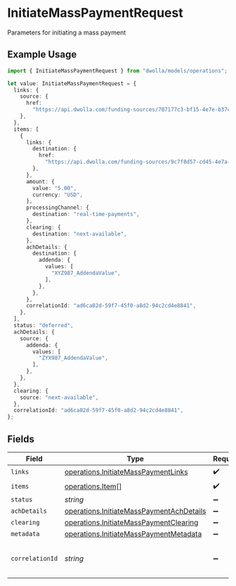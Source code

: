 # InitiateMassPaymentRequest

Parameters for initiating a mass payment

## Example Usage

```typescript
import { InitiateMassPaymentRequest } from "dwolla/models/operations";

let value: InitiateMassPaymentRequest = {
  links: {
    source: {
      href:
        "https://api.dwolla.com/funding-sources/707177c3-bf15-4e7e-b37c-55c3898d9bf4",
    },
  },
  items: [
    {
      links: {
        destination: {
          href:
            "https://api.dwolla.com/funding-sources/9c7f8d57-cd45-4e7a-bf7a-914dbd6131db",
        },
      },
      amount: {
        value: "5.00",
        currency: "USD",
      },
      processingChannel: {
        destination: "real-time-payments",
      },
      clearing: {
        destination: "next-available",
      },
      achDetails: {
        destination: {
          addenda: {
            values: [
              "XYZ987_AddendaValue",
            ],
          },
        },
      },
      correlationId: "ad6ca82d-59f7-45f0-a8d2-94c2cd4e8841",
    },
  ],
  status: "deferred",
  achDetails: {
    source: {
      addenda: {
        values: [
          "ZYX987_AddendaValue",
        ],
      },
    },
  },
  clearing: {
    source: "next-available",
  },
  correlationId: "ad6ca82d-59f7-45f0-a8d2-94c2cd4e8841",
};
```

## Fields

| Field                                                                                                | Type                                                                                                 | Required                                                                                             | Description                                                                                          | Example                                                                                              |
| ---------------------------------------------------------------------------------------------------- | ---------------------------------------------------------------------------------------------------- | ---------------------------------------------------------------------------------------------------- | ---------------------------------------------------------------------------------------------------- | ---------------------------------------------------------------------------------------------------- |
| `links`                                                                                              | [operations.InitiateMassPaymentLinks](../../models/operations/initiatemasspaymentlinks.md)           | :heavy_check_mark:                                                                                   | N/A                                                                                                  |                                                                                                      |
| `items`                                                                                              | [operations.Item](../../models/operations/item.md)[]                                                 | :heavy_check_mark:                                                                                   | N/A                                                                                                  |                                                                                                      |
| `status`                                                                                             | *string*                                                                                             | :heavy_minus_sign:                                                                                   | N/A                                                                                                  | deferred                                                                                             |
| `achDetails`                                                                                         | [operations.InitiateMassPaymentAchDetails](../../models/operations/initiatemasspaymentachdetails.md) | :heavy_minus_sign:                                                                                   | N/A                                                                                                  |                                                                                                      |
| `clearing`                                                                                           | [operations.InitiateMassPaymentClearing](../../models/operations/initiatemasspaymentclearing.md)     | :heavy_minus_sign:                                                                                   | N/A                                                                                                  |                                                                                                      |
| `metadata`                                                                                           | [operations.InitiateMassPaymentMetadata](../../models/operations/initiatemasspaymentmetadata.md)     | :heavy_minus_sign:                                                                                   | N/A                                                                                                  |                                                                                                      |
| `correlationId`                                                                                      | *string*                                                                                             | :heavy_minus_sign:                                                                                   | N/A                                                                                                  | ad6ca82d-59f7-45f0-a8d2-94c2cd4e8841                                                                 |